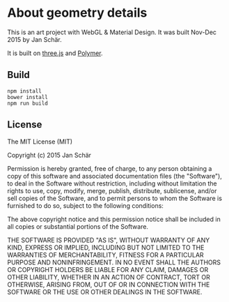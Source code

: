 # About geometry details

This is an art project with WebGL & Material Design. It was built Nov-Dec 2015 by Jan Schär.

It is built on [three.js](http://threejs.org) and [Polymer](https://www.polymer-project.org).

## Build

    npm install
    bower install
    npm run build

## License

The MIT License (MIT)

Copyright (c) 2015 Jan Schär

Permission is hereby granted, free of charge, to any person obtaining a copy of this software and associated documentation files (the "Software"), to deal in the Software without restriction, including without limitation the rights to use, copy, modify, merge, publish, distribute, sublicense, and/or sell copies of the Software, and to permit persons to whom the Software is furnished to do so, subject to the following conditions:

The above copyright notice and this permission notice shall be included in all copies or substantial portions of the Software.

THE SOFTWARE IS PROVIDED "AS IS", WITHOUT WARRANTY OF ANY KIND, EXPRESS OR IMPLIED, INCLUDING BUT NOT LIMITED TO THE WARRANTIES OF MERCHANTABILITY, FITNESS FOR A PARTICULAR PURPOSE AND NONINFRINGEMENT. IN NO EVENT SHALL THE AUTHORS OR COPYRIGHT HOLDERS BE LIABLE FOR ANY CLAIM, DAMAGES OR OTHER LIABILITY, WHETHER IN AN ACTION OF CONTRACT, TORT OR OTHERWISE, ARISING FROM, OUT OF OR IN CONNECTION WITH THE SOFTWARE OR THE USE OR OTHER DEALINGS IN THE SOFTWARE.
